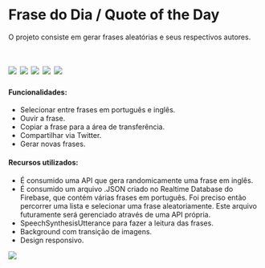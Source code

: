 # Frase do Dia / Quote of the Day
O projeto consiste em gerar frases aleatórias e seus respectivos autores.

#   <img src="https://img.icons8.com/color/48/000000/html-5--v1.png"/> <img src="https://img.icons8.com/color/48/000000/css3.png"/> <img src="https://img.icons8.com/color/48/000000/javascript--v1.png"/> <img src="https://img.icons8.com/color/48/000000/json--v1.png"/> <img src="https://img.icons8.com/color/48/000000/api.png"/>

#### Funcionalidades:

- Selecionar entre frases em português e inglês.
- Ouvir a frase.
- Copiar a frase para a área de transferência.
- Compartilhar via Twitter.
- Gerar novas frases.

#### Recursos utilizados:

- É consumido uma API que gera randomicamente uma frase em inglês.
- É consumido um arquivo .JSON criado no Realtime Database do Firebase, que contém várias frases em português. Foi preciso então percorrer uma lista e selecionar uma frase aleatoriamente. Este arquivo futuramente será gerenciado através de uma API própria.
- SpeechSynthesisUtterance para fazer a leitura das frases.
- Background com transição de imagens.
- Design responsivo.

<img src="gif-animado.gif"> </img>
